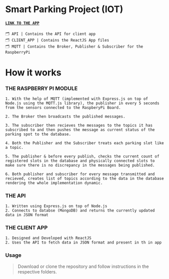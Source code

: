 # Smart Parking Project (IOT)
#### [`LINK TO THE APP`](http://arunabharjun.com/iiitg/smrtprk/)  

```
🗂 API | Contains the API for client app  
🗂 CLIENT_APP | Contains the ReactJS App files
🗂 MQTT | Contains the Broker, Publisher & Subscriber for the RaspberryPi
```


# How it works

### THE RASPBERRY PI MODULE

```
1. With the help of MQTT (implemented with Express.js on top of Node.js using the MQTT.js library), the publisher in every 5 seconds from the sensors connected to the RaspberyPi Board.

2. The Broker then broadcasts the published messages.

3. The subscriber then recieves the messages to the topics it has subscribed to and then pushes the message as current status of the parking spot to the database.

4. Both the Publisher and the Subscriber treats each parking slot like a topic.

5. The publisher & before every publish, checks the current count of registered slots in the database and physically connected slots to make sure there is no discrepancy in the messages being published.

6. Both publisher and subscriber for every message transmitted and recieved, creates list of topics according to the data in the database rendering the whole implementation dynamic.
```

### THE API
```
1. Written using Express.js on top of Node.js
2. Connects to databse (MongoDB) and returns the currently updated data in JSON format
```

### THE CLIENT APP

```
1. Designed and Developed with ReactJS
2. Uses the API to fetch data in JSON format and present in th in app
```


### Usage
> Download or clone the repository and follow instructions in the respective folders.